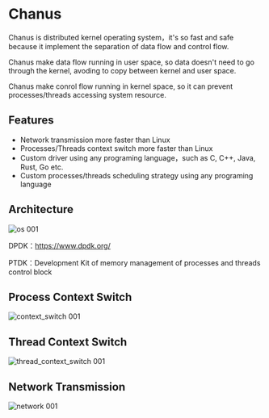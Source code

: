 # Chanus
Chanus is distributed kernel operating system，it's so fast and safe because it implement the separation of data flow and control flow. 

Chanus make data flow running in user space, so data doesn't need to go through the kernel, avoding to copy between kernel and user space.

Chanus make conrol flow running in kernel space, so it can prevent processes/threads accessing system resource.

## Features
- Network transmission more faster than Linux
- Processes/Threads context switch more faster than Linux
- Custom driver using any programing language，such as C, C++, Java, Rust, Go etc.
- Custom processes/threads scheduling strategy using any programing language

## Architecture
![os 001](https://user-images.githubusercontent.com/1735799/188260674-72350122-18ff-440c-94ac-539785fea451.jpeg)

DPDK：https://www.dpdk.org/

PTDK：Development Kit of memory management of processes and threads control block

## Process Context Switch
![context_switch 001](https://user-images.githubusercontent.com/1735799/187160804-5eba51ca-6246-4a22-929e-0113161e8a37.jpeg)

## Thread Context Switch
![thread_context_switch 001](https://user-images.githubusercontent.com/1735799/187161031-75244848-f53a-454b-b182-83a0eef5bfcd.jpeg)

## Network Transmission
![network 001](https://user-images.githubusercontent.com/1735799/187156112-ca58b03f-3c58-445d-9d84-9e0782dc72b2.jpeg)










